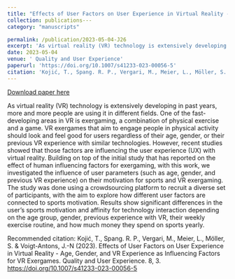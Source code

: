 ```yaml
---
title: "Effects of User Factors on User Experience in Virtual Reality - Age, Gender, and VR Experience as Influencing Factors for VR Exergames"
collection: publications---
category: "manuscripts"

permalink: /publication/2023-05-04-J26
excerpt: 'As virtual reality (VR) technology is extensively developing in past years, more and more people are using it in different fields. One of the fast-developing areas in VR is exergaming, a combination of physical exercise and a game. VR exergames that aim to engage people in physical activity should look and feel good for users regardless of their age, gender, or their previous VR experience with similar technologies. However, recent studies showed that those factors are influencing the user experience (UX) with virtual reality. Building on top of the initial study that has reported on the effect of human influencing factors for exergaming, with this work, we investigated the influence of user parameters (such as age, gender, and previous VR experience) on their motivation for sports and VR exergaming. The study was done using a crowdsourcing platform to recruit a diverse set of participants, with the aim to explore how different user factors are connected to sports motivation. Results show significant differences in the user’s sports motivation and affinity for technology interaction depending on the age group, gender, previous experience with VR, their weekly exercise routine, and how much money they spend on sports yearly.'
date: 2023-05-04
venue: ' Quality and User Experience'
paperurl: 'https://doi.org/10.1007/s41233-023-00056-5'
citation: 'Kojić, T., Spang. R. P., Vergari, M., Meier, L., Möller, S. &amp; Voigt-Antons, J.-N (2023). Effects of User Factors on User Experience in Virtual Reality - Age, Gender, and VR Experience as Influencing Factors for VR Exergames. Quality and User Experience. 8, 3. https://doi.org/10.1007/s41233-023-00056-5 '
---
```


<a href='https://doi.org/10.1007/s41233-023-00056-5'>Download paper here</a>

As virtual reality (VR) technology is extensively developing in past years, more and more people are using it in different fields. One of the fast-developing areas in VR is exergaming, a combination of physical exercise and a game. VR exergames that aim to engage people in physical activity should look and feel good for users regardless of their age, gender, or their previous VR experience with similar technologies. However, recent studies showed that those factors are influencing the user experience (UX) with virtual reality. Building on top of the initial study that has reported on the effect of human influencing factors for exergaming, with this work, we investigated the influence of user parameters (such as age, gender, and previous VR experience) on their motivation for sports and VR exergaming. The study was done using a crowdsourcing platform to recruit a diverse set of participants, with the aim to explore how different user factors are connected to sports motivation. Results show significant differences in the user’s sports motivation and affinity for technology interaction depending on the age group, gender, previous experience with VR, their weekly exercise routine, and how much money they spend on sports yearly.

Recommended citation: Kojić, T., Spang. R. P., Vergari, M., Meier, L., Möller, S. & Voigt-Antons, J.-N (2023). Effects of User Factors on User Experience in Virtual Reality - Age, Gender, and VR Experience as Influencing Factors for VR Exergames. Quality and User Experience. 8, 3. https://doi.org/10.1007/s41233-023-00056-5 